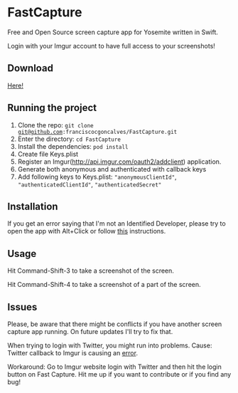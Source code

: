 # FastCapture
Free and Open Source screen capture app for Yosemite written in Swift.

Login with your Imgur account to have full access to your screenshots!

## Download
[Here!](https://github.com/franciscocgoncalves/FastCapture/raw/master/FastCapture.zip)

## Running the project
  1. Clone the repo: <code>git clone git@github.com:franciscocgoncalves/FastCapture.git</code>
  2. Enter the directory: <code>cd FastCapture</code>
  3. Install the dependencies: <code>pod install</code>
  4. Create file Keys.plist
  5. Register an Imgur(http://api.imgur.com/oauth2/addclient) application.
  7. Generate both anonymous and authenticated with callback keys
  8. Add following keys to Keys.plist: <code>"anonymousClientId"</code>, <code>"authenticatedClientId"</code>, <code>"authenticatedSecret"</code>

## Installation
  If you get an error saying that I'm not an Identified Developer, please try to open the app with Alt+Click or follow [this]( https://support.apple.com/kb/PH14369?viewlocale=en_US&locale=pt_PT ) instructions.

## Usage
Hit Command-Shift-3 to take a screenshot of the screen.

Hit Command-Shift-4 to take a screenshot of a part of the screen.


## Issues

Please, be aware that there might be conflicts if you have another screen capture app running. On future updates I'll try to fix that.

When trying to login with Twitter, you might run into problems.
Cause: Twitter callback to Imgur is causing an [error](http://i.imgur.com/pX6DY2p.png).

Workaround:
Go to Imgur website login with Twitter and then hit the login button on Fast Capture.
Hit me up if you want to contribute or if you find any bug!
